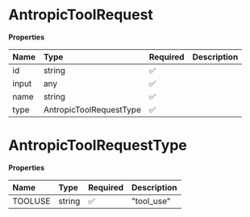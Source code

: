 # AntropicToolRequest

**Properties**

| Name  | Type                    | Required | Description |
| :---- | :---------------------- | :------- | :---------- |
| id    | string                  | ✅       |             |
| input | any                     | ✅       |             |
| name  | string                  | ✅       |             |
| type  | AntropicToolRequestType | ✅       |             |

# AntropicToolRequestType

**Properties**

| Name    | Type   | Required | Description |
| :------ | :----- | :------- | :---------- |
| TOOLUSE | string | ✅       | "tool_use"  |

<!-- This file was generated by liblab | https://liblab.com/ -->
